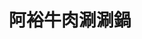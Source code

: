 ---
title: "阿裕牛肉涮涮鍋"
description: "阿裕牛肉涮涮鍋"
layout: shop
keywords:
  - 美食競賽
  - 台灣美食
  - 美食精選
datePublished: "2025-06-30"
dateModified: "2025-07-06"
city: "台南市"
district: "仁德區"
address: "台南市仁德區崑崙路733-1號"
phone: "062795500"
geo: "22.94042993063004, 120.26110414667649"
google_map: "https://maps.app.goo.gl/1V9ipnkphHrWyAR89"
footinder: "https://footinder.com.tw/%e5%8f%b0%e5%8d%97%e5%b8%82%e4%bb%81%e5%be%b7%e5%8d%80/10195/"
official: "https://www.facebook.com/profile.php?id=100057583984115"
award:
  - name: "500盤"
    year: "2024"
    entries:
      - dishes:
          - "牛肉涮涮鍋"

---
